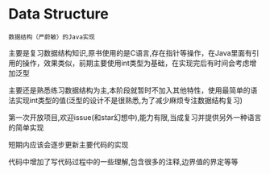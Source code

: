 # Data Structure
    数据结构（严蔚敏）的Java实现
主要是复习数据结构知识,原书使用的是C语言,存在指针等操作，在Java里面有引用的操作，效果类似，前期主要使用int类型为基础，在实现完后有时间会考虑增加泛型

主要还是熟悉练习数据结构为主,本阶段就暂时不加入其他特性，使用最简单的语法实现int类型的值(泛型的设计不是很熟悉,为了减少麻烦专注数据结构复习)

第一次开放项目,欢迎issue(和star幻想中),能力有限,当成复习并提供另外一种语言的简单实现

短期内应该会逐步更新主要代码的实现

代码中增加了写代码过程中的一些理解,包含很多的注释,边界值的界定等等